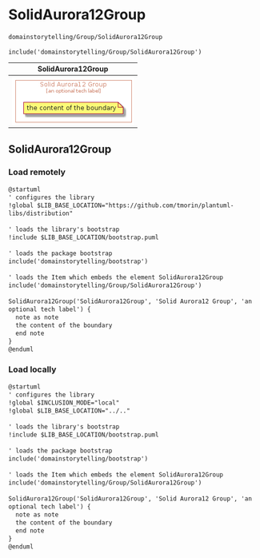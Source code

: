 # SolidAurora12Group


```text
domainstorytelling/Group/SolidAurora12Group
```

```text
include('domainstorytelling/Group/SolidAurora12Group')
```



| SolidAurora12Group |
| :---: |
| ![illustration for SolidAurora12Group](../../domainstorytelling/Group/SolidAurora12Group.Local.png) |




## SolidAurora12Group

### Load remotely
```plantuml
@startuml
' configures the library
!global $LIB_BASE_LOCATION="https://github.com/tmorin/plantuml-libs/distribution"

' loads the library's bootstrap
!include $LIB_BASE_LOCATION/bootstrap.puml

' loads the package bootstrap
include('domainstorytelling/bootstrap')

' loads the Item which embeds the element SolidAurora12Group
include('domainstorytelling/Group/SolidAurora12Group')

SolidAurora12Group('SolidAurora12Group', 'Solid Aurora12 Group', 'an optional tech label') {
  note as note
  the content of the boundary
  end note
}
@enduml
```

### Load locally
```plantuml
@startuml
' configures the library
!global $INCLUSION_MODE="local"
!global $LIB_BASE_LOCATION="../.."

' loads the library's bootstrap
!include $LIB_BASE_LOCATION/bootstrap.puml

' loads the package bootstrap
include('domainstorytelling/bootstrap')

' loads the Item which embeds the element SolidAurora12Group
include('domainstorytelling/Group/SolidAurora12Group')

SolidAurora12Group('SolidAurora12Group', 'Solid Aurora12 Group', 'an optional tech label') {
  note as note
  the content of the boundary
  end note
}
@enduml
```


